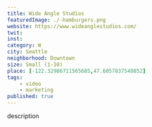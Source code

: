 ```yaml
---
title: Wide Angle Studios
featuredImage: ./-hamburgers.png
website: https://www.wideanglestudios.com/
twit: 
inst: 
category: W
city: Seattle
neighborhood: Downtown
size: Small (1-10)
place: [-122.32986711565685,47.6057837540852]
tags:
    - video
    - marketing
published: true
---
```


description
